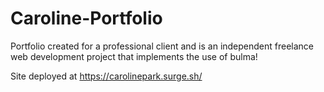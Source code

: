 # Caroline-Portfolio



Portfolio created for a professional client and is an independent freelance web development project that implements the use of bulma!


Site deployed at https://carolinepark.surge.sh/



